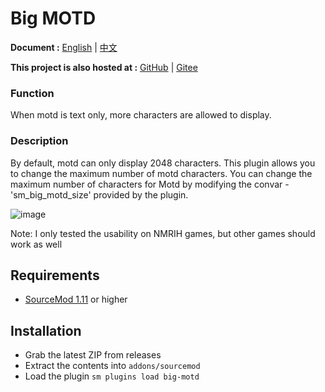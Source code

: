 # Big MOTD

**Document :**  [English](./readme.md) | [中文](./readme-chi.md)

**This project is also hosted at :**  [GitHub](https://github.com/f1f88/big-motd) | [Gitee](https://gitee.com/f1f88/big-motd)

### Function

When motd is text only, more characters are allowed to display.

### Description

By default, motd can only display 2048 characters.
This plugin allows you to change the maximum number of motd characters.
You can change the maximum number of characters for Motd by modifying the convar - 'sm_big_motd_size' provided by the plugin.

![image](./img/Img_231016_211008.png)

Note: I only tested the usability on NMRIH games, but other games should work as well

## Requirements

- [SourceMod 1.11](https://www.sourcemod.net/downloads.php?branch=stable) or higher

## Installation
- Grab the latest ZIP from releases
- Extract the contents into `addons/sourcemod`
- Load the plugin `sm plugins load big-motd`
